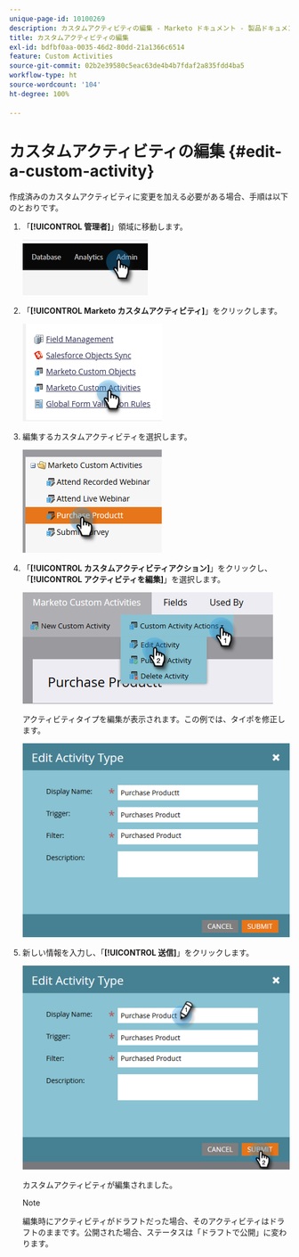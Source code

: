 ```yaml
---
unique-page-id: 10100269
description: カスタムアクティビティの編集 - Marketo ドキュメント - 製品ドキュメント
title: カスタムアクティビティの編集
exl-id: bdfbf0aa-0035-46d2-80dd-21a1366c6514
feature: Custom Activities
source-git-commit: 02b2e39580c5eac63de4b4b7fdaf2a835fdd4ba5
workflow-type: ht
source-wordcount: '104'
ht-degree: 100%

---
```


# カスタムアクティビティの編集 {#edit-a-custom-activity}

作成済みのカスタムアクティビティに変更を加える必要がある場合、手順は以下のとおりです。

1. 「**[!UICONTROL 管理者]**」領域に移動します。

   ![](assets/edit-a-custom-activity-1.png)

1. 「**[!UICONTROL Marketo カスタムアクティビティ]**」をクリックします。

   ![](assets/edit-a-custom-activity-2.png)

1. 編集するカスタムアクティビティを選択します。

   ![](assets/edit-a-custom-activity-3.png)

1. 「**[!UICONTROL カスタムアクティビティアクション]**」をクリックし、「**[!UICONTROL アクティビティを編集]**」を選択します。

   ![](assets/edit-a-custom-activity-4.png)

   アクティビティタイプを編集が表示されます。この例では、タイポを修正します。

   ![](assets/edit-a-custom-activity-5.png)

1. 新しい情報を入力し、「**[!UICONTROL 送信]**」をクリックします。

   ![](assets/edit-a-custom-activity-6.png)

   カスタムアクティビティが編集されました。

   >[!NOTE]
   >
   >編集時にアクティビティがドラフトだった場合、そのアクティビティはドラフトのままです。公開された場合、ステータスは「ドラフトで公開」に変わります。
